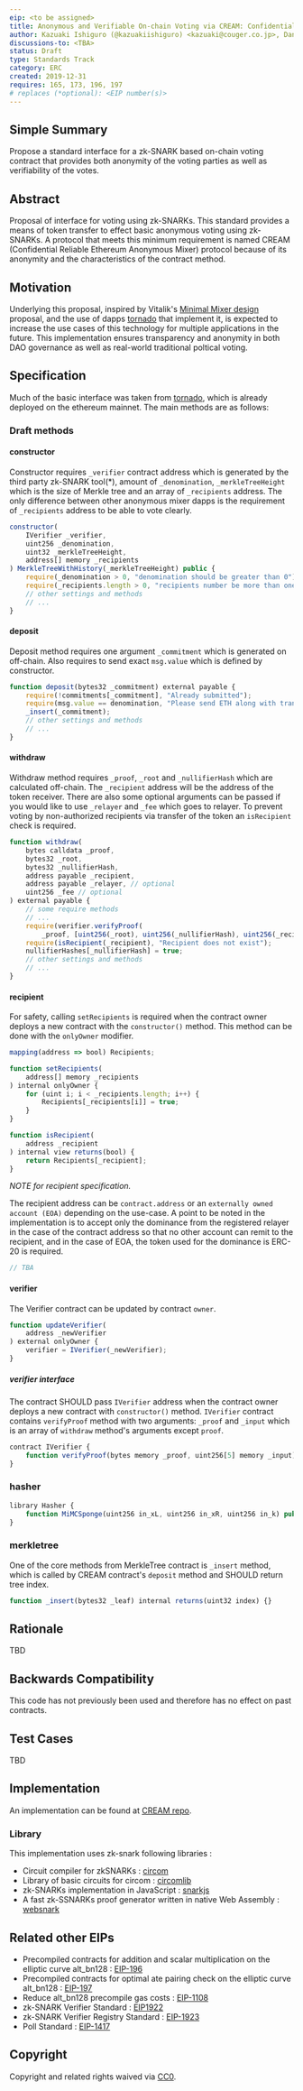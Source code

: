 ```yaml
---
eip: <to be assigned>
title: Anonymous and Verifiable On-chain Voting via CREAM: Confidential Reliable Ethereum Anonymous Mixer
author: Kazuaki Ishiguro (@kazuakiishiguro) <kazuaki@couger.co.jp>, Dan Lipert (@danlipert) <dan.lipert@consensys.net>
discussions-to: <TBA>
status: Draft
type: Standards Track
category: ERC
created: 2019-12-31
requires: 165, 173, 196, 197
# replaces (*optional): <EIP number(s)>
---
```


## Simple Summary

Propose a standard interface for a zk-SNARK based on-chain voting contract that provides both anonymity of the voting parties as well as verifiability of the votes.

## Abstract

Proposal of interface for voting using zk-SNARKs. This standard provides a means of token transfer to effect basic anonymous voting using zk-SNARKs. A protocol that meets this minimum requirement is named CREAM (Confidential Reliable Ethereum Anonymous Mixer) protocol because of its anonymity and the characteristics of the contract method.

## Motivation

Underlying this proposal, inspired by Vitalik's [Minimal Mixer design](https://hackmd.io/@HWeNw8hNRimMm2m2GH56Cw/rJj9hEJTN?type=view) proposal, and the use of dapps [tornado](https://tornado.cash/) that implement it, is expected to increase the use cases of this technology for multiple applications in the future.
This implementation ensures transparency and anonymity in both DAO governance as well as real-world traditional poltical voting.

## Specification

Much of the basic interface was taken from [tornado](https://tornado.cash/), which is already deployed on the ethereum mainnet. The main methods are as follows:

### Draft methods

#### constructor

Constructor requires `_verifier` contract address which is generated by the third party zk-SNARK tool(*), amount of `_denomination`, `_merkleTreeHeight` which is the size of Merkle tree and an array of `_recipients` address. The only difference between other anonymous mixer dapps is the requirement of `_recipients` address to be able to vote clearly.

```js
constructor(
    IVerifier _verifier,
    uint256 _denomination,
    uint32 _merkleTreeHeight,
    address[] memory _recipients
) MerkleTreeWithHistory(_merkleTreeHeight) public {
    require(_denomination > 0, "denomination should be greater than 0");
    require(_recipients.length > 0, "recipients number be more than one");
    // other settings and methods
    // ...
}
```

#### deposit

Deposit method requires one argument `_commitment` which is generated on off-chain. Also requires to send exact `msg.value` which is defined by constructor.

```js
function deposit(bytes32 _commitment) external payable {
    require(!commitments[_commitment], "Already submitted");
    require(msg.value == denomination, "Please send ETH along with transaction");
    _insert(_commitment);
    // other settings and methods
    // ...
}
```

#### withdraw

Withdraw method requires `_proof`, `_root` and `_nullifierHash` which are calculated off-chain. The `_recipient` address will be the address of the token receiver. There are also some optional arguments can be passed if you would like to use `_relayer` and `_fee` which goes to relayer. To prevent voting by non-authorized recipients via transfer of the token an `isRecipient` check is required.

```js
function withdraw(
    bytes calldata _proof,
    bytes32 _root,
    bytes32 _nullifierHash,
    address payable _recipient,
    address payable _relayer, // optional
    uint256 _fee // optional
) external payable {
    // some require methods
    // ...
    require(verifier.verifyProof(
        _proof, [uint256(_root), uint256(_nullifierHash), uint256(_recipient), uint256(_relayer), _fee]), "Invalid withdraw proof");
    require(isRecipient(_recipient), "Recipient does not exist");
    nullifierHashes[_nullifierHash] = true;
    // other settings and methods
    // ...
}
```

#### recipient

For safety, calling `setRecipients` is required when the contract owner deploys a new contract with the `constructor()` method. This method can be done with the `onlyOwner` modifier.

```js
mapping(address => bool) Recipients;

function setRecipients(
    address[] memory _recipients
) internal onlyOwner {
    for (uint i; i < _recipients.length; i++) {
        Recipients[_recipients[i]] = true;
    }
}

function isRecipient(
    address _recipient
) internal view returns(bool) {
    return Recipients[_recipient];
}
```

*NOTE for recipient specification.*

The recipient address can be `contract.address` or an `externally owned account (EOA)` depending on the use-case. A point to be noted in the implementation is to accept only the dominance from the registered relayer in the case of the contract address so that no other account can remit to the recipient, and in the case of EOA, the token used for the dominance is ERC- 20 is required.

```js
// TBA
```

#### verifier

The Verifier contract can be updated by contract `owner`.

```js
function updateVerifier(
    address _newVerifier
) external onlyOwner {
    verifier = IVerifier(_newVerifier);
}
```

##### verifier interface

The contract SHOULD pass `IVerifier` address when the contract owner deploys a new contract with `constructor()` method. `IVerifier` contract contains `verifyProof` method with two arguments: `_proof` and `_input` which is an array of `withdraw` method's arguments except `proof`.

```js
contract IVerifier {
    function verifyProof(bytes memory _proof, uint256[5] memory _input) public returns(bool);
}
```

### hasher

```js
library Hasher {
    function MiMCSponge(uint256 in_xL, uint256 in_xR, uint256 in_k) public pure returns (uint256 xL, uint256 xR);
}
```

### merkletree

One of the core methods from MerkleTree contract is `_insert` method, which is called by CREAM contract's `deposit` method and SHOULD return tree index.

```js
function _insert(bytes32 _leaf) internal returns(uint32 index) {}
```

## Rationale

TBD

## Backwards Compatibility

This code has not previously been used and therefore has no effect on past contracts.

## Test Cases

TBD

## Implementation

An implementation can be found at [CREAM repo](https://github.com/couger-inc/cream/).

### Library

This implementation uses zk-snark following libraries :

* Circuit compiler for zkSNARKs : [circom](https://github.com/iden3/circom)
* Library of basic circuits for circom : [circomlib](https://github.com/iden3/circomlib)
* zk-SNARKs implementation in JavaScript : [snarkjs](https://github.com/iden3/snarkjs)
* A fast zk-SSNARKs proof generator written in native Web Assembly : [websnark](https://github.com/iden3/websnark)

## Related other EIPs

* Precompiled contracts for addition and scalar multiplication on the elliptic curve alt_bn128 : [EIP-196](https://github.com/ethereum/EIPs/blob/ed621645c8f3bc5756492f327cda015f35d9f8da/EIPS/eip-196.md)
* Precompiled contracts for optimal ate pairing check on the elliptic curve alt_bn128 : [EIP-197](https://github.com/ethereum/EIPs/blob/ed621645c8f3bc5756492f327cda015f35d9f8da/EIPS/eip-197.md)
* Reduce alt_bn128 precompile gas costs : [EIP-1108](https://github.com/ethereum/EIPs/blob/40be4cb868/EIPS/eip-1108.md)
* zk-SNARK Verifier Standard : [EIP1922](https://github.com/ethereum/EIPs/blob/af982f1470624791da334b09d3e4f2e4de5e1265/EIPS/eip-1922.md)
* zk-SNARK Verifier Registry Standard : [EIP-1923](https://github.com/ethereum/EIPs/blob/e8a54cb5e43529207f76f746155fa120dc5e4363/EIPS/eip-1923.md)
* Poll Standard : [EIP-1417](https://github.com/ethereum/EIPs/blob/af982f1470/EIPS/eip-1417.md)

## Copyright
Copyright and related rights waived via [CC0](https://creativecommons.org/publicdomain/zero/1.0/).
